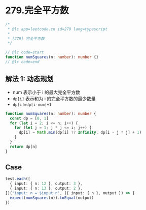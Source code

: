 # 279.完全平方数

```ts
/*
 * @lc app=leetcode.cn id=279 lang=typescript
 *
 * [279] 完全平方数
 */

// @lc code=start
function numSquares(n: number): number {}
// @lc code=end
```

## 解法 1: 动态规划

- num 表示小于 i 的最大完全平方数
- `dp[i]` 表示和为 i 的完全平方数的最少数量
- `dp[i]=dp[i-num]+1`

```ts
function numSquares(n: number): number {
  const dp = [0, 1]
  for (let i = 2; i <= n; i++) {
    for (let j = 1; j * j <= i; j++) {
      dp[i] = Math.min(dp[i] ?? Infinity, dp[i - j * j] + 1)
    }
  }
  return dp[n]
}
```

## Case

```ts
test.each([
  { input: { n: 12 }, output: 3 },
  { input: { n: 13 }, output: 2 },
])('input: n = $input.n', ({ input: { n }, output }) => {
  expect(numSquares(n)).toEqual(output)
})
```

